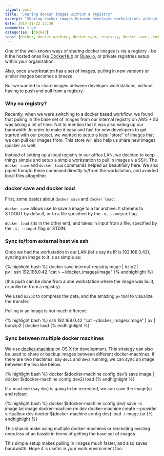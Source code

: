 ```yaml
---
layout: post
title: "Sharing docker images without a registry"
excerpt: "Sharing docker images between developer workstations without a registry"
date: 2015-11-22 23:30
comments: true
categories: [docker]
tags: [docker, docker-machine, docker-sync, registry, docker-save, docker-load]
---
```


One of the well-known ways of sharing docker images is via a registry - be it the hosted ones like [DockerHub](https://hub.docker.com/) or [Quay.io](https://quay.io/), or private registries setup within your organization.

Also, once a workstation has a set of images, pulling in new versions or similar images becomes a breeze.

But we wanted to share images between developer workstations, without having to push and pull from a registry.

### Why no registry?

Recently, when we were switching to a docker based workflow, we found that pulling in the base set of images from our internal registry on AWS + S3 was taking a lot of time. Not to mention that it was also eating up our bandwidth. In order to make it easy and fast for new developers to get started with our project, we wanted to setup a local "store" of images that we can pull our images from. This store will also help us share new images quicker as well.

Instead of setting up a local registry in our office LAN, we decided to keep things simple and setup a simple workstation to pull in images via SSH. The `docker save` and `docker load` commands helped us beautifully here. We also piped from/to these command directly to/from the workstation, and avoided local files altogether.

### docker save and docker load

First, some basics about `docker save` and `docker load`:

`docker save` allows use to save a image to a tar archive. It streams to STDOUT by default, or to a file specified by the `-o, --output` flag.

`docker load` sits in the other end, and takes in input from a file, specified by the `-i, --input` flag or STDIN.

### Sync to/from external host via ssh

Once we had the workstation in our LAN (let's say its IP is 192.168.0.42), syncing an image to it is as simple as:

{% highlight bash %}
docker save internal-registry/image | bzip2 | \
  pv | ssh 192.168.0.42 "cat > ~/docker_images/image"
{% endhighlight %}

(this push can be done from a one workstation where the image was built, or pulled in from a registry)

We used `bzip2` to compress the data, and the amazing `pv` tool to visualize the transfer.

Pulling in an image is not much different:

{% highlight bash %}
ssh 192.168.0.42 "cat ~/docker_images/image" | pv | \
  bunzip2 | docker load
{% endhighlight %}

### Sync between multiple docker machines

We use [docker-machine](https://docs.docker.com/machine/) on OS X for development. This strategy can also be used to share or backup images between different docker-machines. If there are two machines, say `dev1` and `dev2` running, we can sync an image between the two like below:

{% highlight bash %}
docker $(docker-machine config dev1) save image | \
  docker $(docker-machine config dev2) load
{% endhighlight %}

If a machine (say `dev`) is going to be recreated, we can save the image(s) and reload:

{% highlight bash %}
docker $(docker-machine config dev) save -o image.tar image
docker-machine rm dev
docker-machine create --provider virtualbox dev
docker $(docker-machine config dev) load -i image.tar
{% endhighlight %}

This should make using multiple docker-machines or recreating existing ones less of an hassle in terms of getting the base set of images.

This simple setup makes pulling in images much faster, and also saves bandwidth. Hope it is useful in your work environment too.
